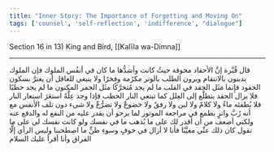 ```yaml
---
title: "Inner Story: The Importance of Forgetting and Moving On"
tags: ['counsel', 'self-reflection', 'indifference', "dialogue"]
---
```


 Section 16 in 13) King and Bird, [[Kalīla wa-Dimna]]

---
قال قُبَّرة إنَّ الأحقاد مخوفة حيثُ كانت وأشدُّها ما كان في أنفُس الملوك فإن الملوك يدينون بالانتقام ويرون الطلب بالوتر مكرُمة وفخرًا ولا ينبغي للعاقل أن يغترَّ بسكون الحقود فإِنما مَثَل الحقد في القلب ما لم يجد مُتحرَّكًا مثَل الجمر المكنون ما لم يجد حطبًا فلا يزال الحقد يتطلَّع إلى العِلل كما تبتغي النار الحطب فإذا وجد عِلَّةً استعَرَ استعار النار فلا يُطفئه ماءٌ ولا كلامٌ ولا لين ولا رفقٌ ولا خضوعٌ ولا تضرُّعٌ ولا شيء دون تلف الأنفس مع أنه رُبَّ واترٍ يطمع في مراجعة الموتور لما يرجو أن يقدر عليه من النفع له والدفع عنه ولكني أضعف من أن أقدر لك على ما يُذهب ما في نفسك ولو كانت نفسك لي على ما تقول كان ذلك عنِّي مغيَّبًا فأنا لا أزال في خوفٍ وسوءِ ظنٍّ ما اصطحبنا وليس الرأي إلَّا الفراق وأنا أقرأ عليك السلام
